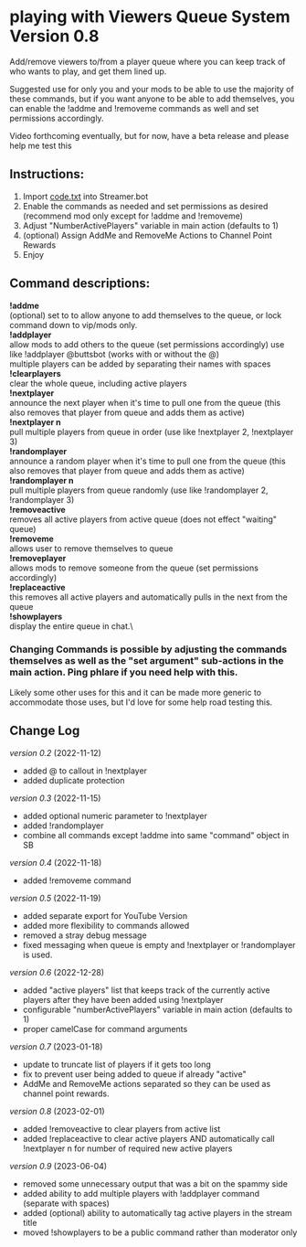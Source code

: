 # playing with Viewers Queue System  Version 0.8

Add/remove viewers to/from a player queue where you can keep track of who wants to play, and get them lined up.   

Suggested use for only you and your mods to be able to use the majority of these commands, but if you want anyone to be able to add themselves, you can enable the !addme and !removeme commands as well and set permissions accordingly.

Video forthcoming eventually, but for now, have a beta release and please help me test this

## Instructions:
1)  Import [code.txt](https://raw.githubusercontent.com/phlare/streamer-bot-examples/main/playerQueue/code.txt) into Streamer.bot
2) Enable the commands as needed and set permissions as desired (recommend mod only except for !addme and !removeme)
3) Adjust "NumberActivePlayers" variable in main action (defaults to 1)
4) (optional) Assign AddMe and RemoveMe Actions to Channel Point Rewards
5) Enjoy
 
## Command descriptions:
**!addme**\
 (optional)  set to to allow anyone to add themselves to the queue, or lock command down to vip/mods only.\
**!addplayer**\
  allow mods to add others to the queue (set permissions accordingly)  use like !addplayer @buttsbot  (works with or without the @)\
  multiple players can be added by separating their names with spaces
**!clearplayers**\
    clear the whole queue, including active players\
**!nextplayer**\
    announce the next player when it's time to pull one from the queue (this also removes that player from queue and adds them as active)\
**!nextplayer n**\
   pull multiple players from queue in order (use like !nextplayer 2, !nextplayer 3)\
**!randomplayer**\
    announce a random player when it's time to pull one from the queue (this also removes that player from queue and adds them as active)\
**!randomplayer n**\
   pull multiple players from queue randomly (use like !randomplayer 2, !randomplayer 3)\
**!removeactive**\
   removes all active players from active queue (does not effect "waiting" queue)\
**!removeme**\
   allows user to remove themselves to queue\
**!removeplayer**\
    allows mods to remove someone from the queue (set permissions accordingly)\
**!replaceactive**\
   this removes all active players and automatically pulls in the next from the queue\
**!showplayers**\
    display the entire queue in chat.\

### Changing Commands is possible by adjusting the commands themselves as well as the "set argument" sub-actions in the main action. Ping phlare if you need help with this.

Likely some other uses for this and it can be made more generic to accommodate those uses, but I'd love for some help road testing this.

## Change Log
*version 0.2* (2022-11-12)
- added @ to callout in !nextplayer
- added duplicate protection

*version 0.3* (2022-11-15)
- added optional numeric parameter to !nextplayer
- added !randomplayer
- combine all commands except !addme into same "command" object in SB

*version 0.4* (2022-11-18)
- added !removeme command

*version 0.5* (2022-11-19)
- added separate export for YouTube Version
- added more flexibility to commands allowed
- removed a stray debug message
- fixed messaging when queue is empty and !nextplayer or !randomplayer is used.

*version 0.6* (2022-12-28)
- added "active players" list that keeps track of the currently active players after they have been added using !nextplayer
- configurable "numberActivePlayers" variable in main action (defaults to 1)
- proper camelCase for command arguments

*version 0.7* (2023-01-18)
- update to truncate list of players if it gets too long
- fix to prevent user being added to queue if already "active"
- AddMe and RemoveMe actions separated so they can be used as channel point rewards.

*version 0.8* (2023-02-01)
- added !removeactive to clear players from active list
- added !replaceactive to clear active players AND automatically call !nextplayer n for number of required new active players

*version 0.9* (2023-06-04)
- removed some unnecessary output that was a bit on the spammy side
- added ability to add multiple players with !addplayer command (separate with spaces)
- added (optional) ability to automatically tag active players in the stream title
- moved !showplayers to be a public command rather than moderator only